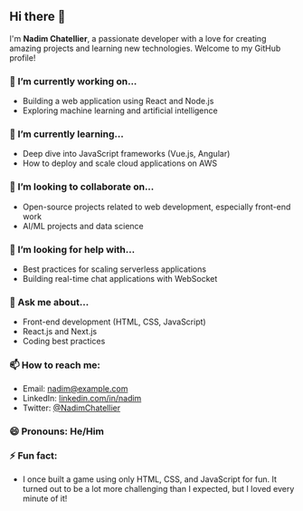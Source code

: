 ## Hi there 👋

I'm **Nadim Chatellier**, a passionate developer with a love for creating amazing projects and learning new technologies. Welcome to my GitHub profile!

<!--
**NadimChatellier/NadimChatellier** is a ✨ _special_ ✨ repository because its `README.md` (this file) appears on your GitHub profile.
-->

### 🔭 I’m currently working on...
- Building a web application using React and Node.js
- Exploring machine learning and artificial intelligence

### 🌱 I’m currently learning...
- Deep dive into JavaScript frameworks (Vue.js, Angular)
- How to deploy and scale cloud applications on AWS

### 👯 I’m looking to collaborate on...
- Open-source projects related to web development, especially front-end work
- AI/ML projects and data science

### 🤔 I’m looking for help with...
- Best practices for scaling serverless applications
- Building real-time chat applications with WebSocket

### 💬 Ask me about...
- Front-end development (HTML, CSS, JavaScript)
- React.js and Next.js
- Coding best practices

### 📫 How to reach me:
- Email: nadim@example.com
- LinkedIn: [linkedin.com/in/nadim](https://linkedin.com/in/nadim)
- Twitter: [@NadimChatellier](https://twitter.com/NadimChatellier)

### 😄 Pronouns: He/Him

### ⚡ Fun fact:
- I once built a game using only HTML, CSS, and JavaScript for fun. It turned out to be a lot more challenging than I expected, but I loved every minute of it!

